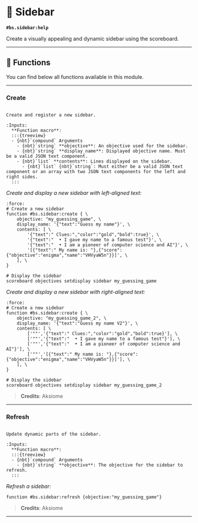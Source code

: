 # 📰 Sidebar

**`#bs.sidebar:help`**

Create a visually appealing and dynamic sidebar using the scoreboard.

---

## 🔧 Functions

You can find below all functions available in this module.

---

### Create

```{function} #bs.sidebar:create

Create and register a new sidebar.

:Inputs:
  **Function macro**:
  :::{treeview}
  - {nbt}`compound` Arguments
    - {nbt}`string` **objective**: An objective used for the sidebar.
    - {nbt}`string` **display_name**: Displayed objective name. Must be a valid JSON text component.
    - {nbt}`list` **contents**: Lines displayed on the sidebar.
      - {nbt}`list` {nbt}`string`: Must either be a valid JSON text component or an array with two JSON text components for the left and right sides.
  :::
```

*Create and display a new sidebar with left-aligned text:*
```{code-block} mcfunction
:force:
# Create a new sidebar
function #bs.sidebar:create { \
    objective: "my_guessing_game", \
    display_name: '{"text":"Guess my name"}', \
    contents: [ \
        '{"text":" Clues:","color":"gold","bold":true}', \
        '{"text":"  • I gave my name to a famous test"}', \
        '{"text":"  • I am a pioneer of computer science and AI"}', \
        '[{"text":" My name is: "},{"score":{"objective":"enigma","name":"VHVyaW5n"}}]', \
    ], \
}

# Display the sidebar
scoreboard objectives setdisplay sidebar my_guessing_game
```

*Create and display a new sidebar with right-aligned text:*
```{code-block} mcfunction
:force:
# Create a new sidebar
function #bs.sidebar:create { \
    objective: "my_guessing_game_2", \
    display_name: '{"text":"Guess my name V2"}', \
    contents: [ \
        ['""','{"text":" Clues:","color":"gold","bold":true}'], \
        ['""','{"text":"  • I gave my name to a famous test"}'], \
        ['""','{"text":"  • I am a pioneer of computer science and AI"}'], \
        ['""','[{"text":" My name is: "},{"score":{"objective":"enigma","name":"VHVyaW5n"}}]'], \
    ], \
}

# Display the sidebar
scoreboard objectives setdisplay sidebar my_guessing_game_2
```

> **Credits**: Aksiome

---

### Refresh

```{function} #bs.sidebar:refresh

Update dynamic parts of the sidebar.

:Inputs:
  **Function macro**:
  :::{treeview}
  - {nbt}`compound` Arguments
    - {nbt}`string` **objective**: The objective for the sidebar to refresh.
  :::
```

*Refresh a sidebar:*
```mcfunction
function #bs.sidebar:refresh {objective:"my_guessing_game"}
```

> **Credits**: Aksiome

---

```{include} ../_templates/comments.md
```
